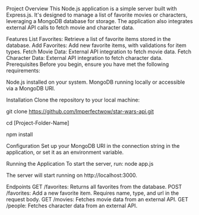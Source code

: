 Project Overview
This Node.js application is a simple server built with Express.js. It's designed to manage a list of favorite movies or characters, leveraging a MongoDB database for storage. The application also integrates external API calls to fetch movie and character data.

Features
List Favorites: Retrieve a list of favorite items stored in the database.
Add Favorites: Add new favorite items, with validations for item types.
Fetch Movie Data: External API integration to fetch movie data.
Fetch Character Data: External API integration to fetch character data.
Prerequisites
Before you begin, ensure you have met the following requirements:

Node.js installed on your system.
MongoDB running locally or accessible via a MongoDB URI.

Installation
Clone the repository to your local machine:

git clone https://github.com/Imperfectwow/star-wars-api.git

cd [Project-Folder-Name]

npm install

Configuration
Set up your MongoDB URI in the connection string in the application, or set it as an environment variable.


Running the Application
To start the server, run: node app.js

The server will start running on http://localhost:3000.


Endpoints
GET /favorites: Returns all favorites from the database.
POST /favorites: Add a new favorite item. Requires name, type, and url in the request body.
GET /movies: Fetches movie data from an external API.
GET /people: Fetches character data from an external API.
